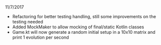 11/7/2017
* Refactoring for better testing handling, still some improvements on the testing needed
* Added MockMaker to allow mocking of final/static Kotlin classes
* Game.kt will now generate a random initial setup in a 10x10 matrix and print 1 evolution per second